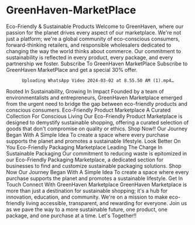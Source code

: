 # GreenHaven-MarketPlace
Eco-Friendly & Sustainable Products
Welcome to GreenHaven, where our passion for the planet drives every aspect of our marketplace. We're not just a platform; we're a global community of eco-conscious consumers, forward-thinking retailers, and responsible wholesalers dedicated to changing the way the world thinks about commerce. Our commitment to sustainability is reflected in every product, every package, and every partnership we foster.
Subscribe To
      GreenHaven MarketPlace
           Subscribe to GreenHaven MarketPlace and get a special 30% offer.

          Uploading WhatsApp Video 2024-03-02 at 8.55.50 AM (1).mp4…
           
           
Rooted In Sustainability, Growing In Impact
Founded by a team of environmentalists and entrepreneurs, GreenHaven Marketplace emerged from the urgent need to bridge the gap between eco-friendly products and conscious consumers. 
 Eco-Friendly Product Marketplace
A Curated Collection For Conscious Living
Our Eco-Friendly Product Marketplace is designed to demystify sustainable shopping, offering a curated selection of goods that don't compromise on quality or ethics.
    Shop Now!!
        Our Journey Began With A Simple Idea
To create a space where every purchase supports the planet and promotes a sustainable lifestyle.
           Look Better On You
Eco-Friendly Packaging Marketplace
Leading The Charge In Sustainable Packaging
Our commitment to reducing waste is epitomized in our Eco-Friendly Packaging Marketplace, a dedicated section for businesses to find and customize sustainable packaging solutions.
    Shop Now
       Our Journey Began With A Simple Idea
To create a space where every purchase supports the planet and promotes a sustainable lifestyle.
Get In Touch
Connect With GreenHaven Marketplace
GreenHaven Marketplace is more than just a destination for sustainable shopping; it's a hub for innovation, education, and community. We're on a mission to make eco-friendly living accessible, transparent, and rewarding for everyone. Join us as we pave the way to a more sustainable future, one product, one package, and one purchase at a time.
Let's Together!!
